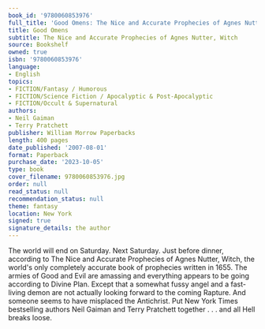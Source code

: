 ```yaml
---
book_id: '9780060853976'
full_title: 'Good Omens: The Nice and Accurate Prophecies of Agnes Nutter, Witch'
title: Good Omens
subtitle: The Nice and Accurate Prophecies of Agnes Nutter, Witch
source: Bookshelf
owned: true
isbn: '9780060853976'
language:
- English
topics:
- FICTION/Fantasy / Humorous
- FICTION/Science Fiction / Apocalyptic & Post-Apocalyptic
- FICTION/Occult & Supernatural
authors:
- Neil Gaiman
- Terry Pratchett
publisher: William Morrow Paperbacks
length: 400 pages
date_published: '2007-08-01'
format: Paperback
purchase_date: '2023-10-05'
type: book
cover_filename: 9780060853976.jpg
order: null
read_status: null
recommendation_status: null
theme: fantasy
location: New York
signed: true
signature_details: the author
---
```

The world will end on Saturday. Next Saturday. Just before dinner, according to The Nice and Accurate Prophecies of Agnes Nutter, Witch, the world's only completely accurate book of prophecies written in 1655. The armies of Good and Evil are amassing and everything appears to be going according to Divine Plan. Except that a somewhat fussy angel and a fast-living demon are not actually looking forward to the coming Rapture. And someone seems to have misplaced the Antichrist.
Put New York Times bestselling authors Neil Gaiman and Terry Pratchett together . . . and all Hell breaks loose.

